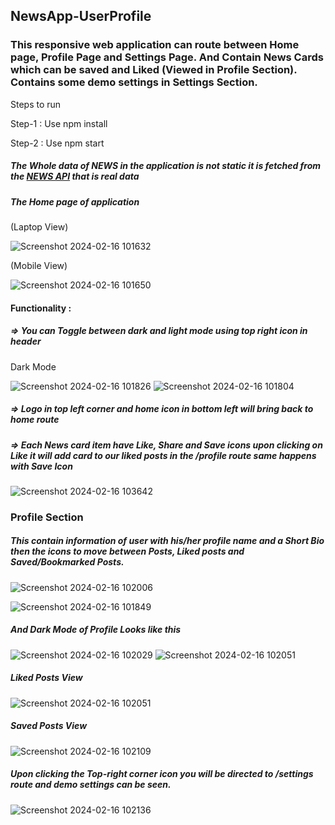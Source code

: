 ## NewsApp-UserProfile

### This responsive web application can route between Home page, Profile Page and Settings Page. And Contain News Cards which can be saved and Liked (Viewed in Profile Section). Contains some demo settings in Settings Section.

Steps to run 

Step-1 : Use npm install

Step-2 : Use npm start

##### The Whole data of NEWS in the application is not static it is fetched from the [NEWS API](https://newsapi.org/) that is real data

##### The Home page of application 

(Laptop View)

![Screenshot 2024-02-16 101632](https://github.com/ashruth13/NewsApp-UserProfile/assets/113257609/5cd488a7-2f35-4ad9-8fdf-ad7716224208)


(Mobile View)

![Screenshot 2024-02-16 101650](https://github.com/ashruth13/NewsApp-UserProfile/assets/113257609/289350f6-9e04-4999-b954-f08e64a838b8)


#### Functionality : 

##### => You can Toggle between dark and light mode using top right icon in header

Dark Mode 

![Screenshot 2024-02-16 101826](https://github.com/ashruth13/NewsApp-UserProfile/assets/113257609/6ae11967-f29c-4d66-b75c-c45366f0e1e9)
![Screenshot 2024-02-16 101804](https://github.com/ashruth13/NewsApp-UserProfile/assets/113257609/0f7c54b9-d40d-46cb-a72b-fd8c8475a8d6)


##### => Logo in top left corner and home icon in bottom left will bring back to home route

##### => Each News card item have Like, Share and Save icons upon clicking on Like it will add card to our liked posts in the /profile route same happens with Save Icon

![Screenshot 2024-02-16 103642](https://github.com/ashruth13/NewsApp-UserProfile/assets/113257609/66e72379-3d6c-46ae-b2c0-7c1a785185e5)


### Profile Section

##### This contain information of user with his/her profile name and a Short Bio then the icons to move between Posts, Liked posts and Saved/Bookmarked Posts.

![Screenshot 2024-02-16 102006](https://github.com/ashruth13/NewsApp-UserProfile/assets/113257609/fc787520-c449-47b7-a848-8ea651eb420b)

![Screenshot 2024-02-16 101849](https://github.com/ashruth13/NewsApp-UserProfile/assets/113257609/3cffcd81-7e33-41ba-95e5-9830c3d4113f)


##### And Dark Mode of Profile Looks like this

![Screenshot 2024-02-16 102029](https://github.com/ashruth13/NewsApp-UserProfile/assets/113257609/286ad82c-ce8f-4b3c-923c-e35c677ba645)
![Screenshot 2024-02-16 102051](https://github.com/ashruth13/NewsApp-UserProfile/assets/113257609/3f605f79-2a26-45d3-924b-160e7bee3d82)



##### Liked Posts View 

![Screenshot 2024-02-16 102051](https://github.com/ashruth13/NewsApp-UserProfile/assets/113257609/49703248-3670-4c1f-85d7-a70a207591e9)


##### Saved Posts View

![Screenshot 2024-02-16 102109](https://github.com/ashruth13/NewsApp-UserProfile/assets/113257609/d0b889f1-5d66-4e94-93af-0d9c0cc7106e)


##### Upon clicking the Top-right corner icon you will be directed to /settings route and demo settings can be seen.

![Screenshot 2024-02-16 102136](https://github.com/ashruth13/NewsApp-UserProfile/assets/113257609/68ec48da-2344-44c0-a4c7-ccecb28940b6)

